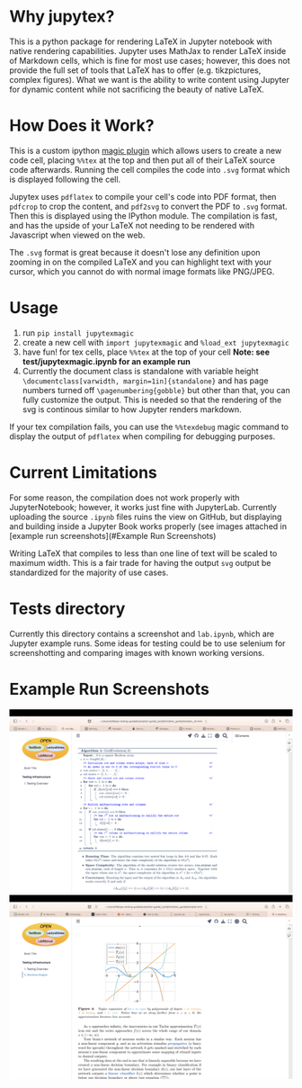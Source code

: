 # Why jupytex?
This is a python package for rendering LaTeX in Jupyter notebook with native 
rendering capabilities. Jupyter uses MathJax to render LaTeX inside of 
Markdown cells, which is fine for most use cases; however, this does not 
provide the full set of tools that LaTeX has to offer (e.g. tikzpictures,
complex figures). What we want is the ability to write content using Jupyter
for dynamic content while not sacrificing the beauty of native LaTeX.

# How Does it Work?
This is a custom ipython [magic plugin](https://ipython.readthedocs.io/en/stable/config/custommagics.html)
which allows users to create a new code cell, placing `%%tex` at the top and 
then put all of their LaTeX source code afterwards. Running the cell compiles
the code into `.svg` format which is displayed following the cell.

Jupytex uses `pdflatex` to compile your cell's code into PDF format, then
`pdfcrop` to crop the content, and `pdf2svg` to convert the PDF to `.svg`
format. Then this is displayed using the IPython module. The compilation is
fast, and has the upside of your LaTeX not needing to be rendered with
Javascript when viewed on the web. 

The `.svg` format is great because it doesn't lose any definition upon
zooming in on the compiled LaTeX and you can highlight text with your cursor,
which you cannot do with normal image formats like PNG/JPEG.

# Usage
1. run `pip install jupytexmagic`
2. create a new cell with `import jupytexmagic` and `%load_ext jupytexmagic`
3. have fun! for tex cells, place `%%tex` at the top of your cell **Note: see test/jupytexmagic.ipynb for an example run**
4. Currently the document class is standalone with variable height `\documentclass[varwidth, margin=1in]{standalone}` and has page numbers turned off `\pagenumbering{gobble}` but other than that, you can fully customize the output. This is needed so that the rendering of the svg is continous similar to how Jupyter renders markdown.

If your tex compilation fails, you can use the `%%texdebug` magic command
to display the output of `pdflatex` when compiling for debugging purposes.

# Current Limitations

For some reason, the compilation does not work properly with JupyterNotebook;
however, it works just fine with JupyterLab. Currently uploading the source
`.ipynb` files ruins the view on GitHub, but displaying and building inside
a Jupyter Book works properly (see images attached in [example run screenshots](#Example Run Screenshots)

Writing LaTeX that compiles to less than one line of text will be scaled to maximum width. 
This is a fair trade for having the output `svg` output be standardized for the majority of
use cases.

# Tests directory
Currently this directory contains a screenshot and `lab.ipynb`, which are
Jupyter example runs. Some ideas for testing could be to use selenium for 
screenshotting and comparing images with known working versions.

# Example Run Screenshots
![](./tests/algorithm.png)
![](./tests/tikz.png)
